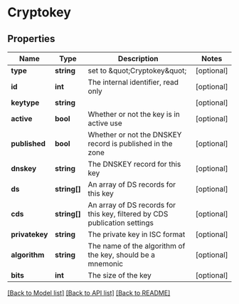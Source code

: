 # Cryptokey

## Properties
Name | Type | Description | Notes
------------ | ------------- | ------------- | -------------
**type** | **string** | set to \&quot;Cryptokey\&quot; | [optional] 
**id** | **int** | The internal identifier, read only | [optional] 
**keytype** | **string** |  | [optional] 
**active** | **bool** | Whether or not the key is in active use | [optional] 
**published** | **bool** | Whether or not the DNSKEY record is published in the zone | [optional] 
**dnskey** | **string** | The DNSKEY record for this key | [optional] 
**ds** | **string[]** | An array of DS records for this key | [optional] 
**cds** | **string[]** | An array of DS records for this key, filtered by CDS publication settings | [optional] 
**privatekey** | **string** | The private key in ISC format | [optional] 
**algorithm** | **string** | The name of the algorithm of the key, should be a mnemonic | [optional] 
**bits** | **int** | The size of the key | [optional] 

[[Back to Model list]](../README.md#documentation-for-models) [[Back to API list]](../README.md#documentation-for-api-endpoints) [[Back to README]](../README.md)


